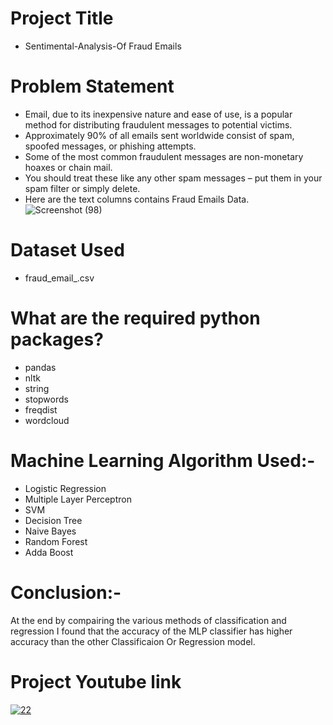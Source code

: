 # Project Title
- Sentimental-Analysis-Of Fraud Emails
# Problem Statement
- Email, due to its inexpensive nature and ease of use, is a popular method for distributing fraudulent messages to potential victims.
- Approximately 90% of all emails sent worldwide consist of spam, spoofed messages, or phishing attempts.
- Some of the most common fraudulent messages are non-monetary hoaxes or chain mail. 
- You should treat these like any other spam messages – put them in your spam filter or simply delete.
- Here are the text columns contains Fraud Emails Data.  
![Screenshot (98)](https://user-images.githubusercontent.com/101711691/194846386-21f207e5-8435-469d-a76d-2ae26c81d045.png)
# Dataset Used
- fraud_email_.csv
# What are the required python packages?
- pandas
- nltk
- string
- stopwords
- freqdist
- wordcloud
# Machine Learning Algorithm Used:-
- Logistic Regression
- Multiple Layer Perceptron
- SVM
- Decision Tree
- Naive Bayes
- Random Forest
- Adda Boost
# Conclusion:-
At the end by compairing the various methods of classification and regression I found that the accuracy of the MLP classifier has higher accuracy than the other Classificaion Or Regression model.
# Project Youtube link 

[![22](https://user-images.githubusercontent.com/102195933/194913191-f3c9020f-752d-4372-9472-1d5b0c8921f3.jpg)](https://www.youtube.com/watch?v=Yh1uwf02_vA&t=112s)
